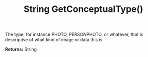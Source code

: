 ﻿---
uid: crmscript_ref_NSBlobEntity_GetConceptualType
title: String GetConceptualType()
intellisense: NSBlobEntity.GetConceptualType
keywords: NSBlobEntity, GetConceptualType
so.topic: reference
---

The type, for instance PHOTO, PERSONPHOTO, or whatever, that is descriptive of what kind of image or data this is

**Returns:** String


